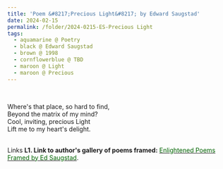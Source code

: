 ```yaml
---
title: 'Poem &#8217;Precious Light&#8217; by Edward Saugstad'
date: 2024-02-15
permalink: /folder/2024-0215-ES-Precious Light
tags:
  - aquamarine @ Poetry
  - black @ Edward Saugstad
  - brown @ 1998
  - cornflowerblue @ TBD
  - maroon @ Light
  - maroon @ Precious
---
```


<br>

<p>
Where's that place, so hard to find,<br>
Beyond the matrix of my mind?<br>
Cool, inviting, precious Light<br>
Lift me to my heart's delight.<br>
</p>

<br>

<wave-list>
<list-title color="DarkSeaGreen" width="25">Links</list-title>
  <list-item color="BlanchedAlmond"  width="285"><b> L1. Link to author's gallery of poems framed:</b> <a href="https://imageevent.com/sahaja/art/enlightenedpoemsframedbyedsaugstad"><font color="DarkGreen">Enlightened Poems Framed by Ed Saugstad</font></a>. </list-item>
</wave-list>